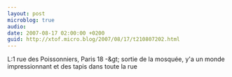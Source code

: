 ```yaml
---
layout: post
microblog: true
audio: 
date: 2007-08-17 02:00:00 +0200
guid: http://xtof.micro.blog/2007/08/17/t210807202.html
---
```

L:1 rue des Poissonniers, Paris 18 -&amp;gt; sortie de la mosquée, y'a un monde impressionnant et des tapis dans toute la rue
